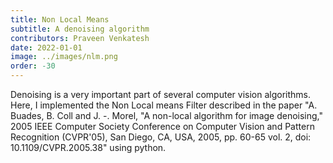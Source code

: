 ```yaml
---
title: Non Local Means
subtitle: A denoising algorithm
contributors: Praveen Venkatesh 
date: 2022-01-01
image: ../images/nlm.png
order: -30
---
```

Denoising is a very important part of several computer vision algorithms. Here, I implemented the Non Local means Filter described in the paper "A. Buades, B. Coll and J. -. Morel, "A non-local algorithm for image denoising," 2005 IEEE Computer Society Conference on Computer Vision and Pattern Recognition (CVPR'05), San Diego, CA, USA, 2005, pp. 60-65 vol. 2, doi: 10.1109/CVPR.2005.38" using python.